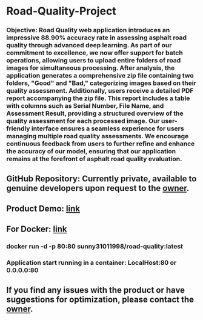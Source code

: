 # Road-Quality-Project
### Objective: Road Quality web application introduces an impressive 88.90% accuracy rate in assessing asphalt road quality through advanced deep learning. As part of our commitment to excellence, we now offer support for batch operations, allowing users to upload entire folders of road images for simultaneous processing. After analysis, the application generates a comprehensive zip file containing two folders, "Good" and "Bad," categorizing images based on their quality assessment. Additionally, users receive a detailed PDF report accompanying the zip file. This report includes a table with columns such as Serial Number, File Name, and Assessment Result, providing a structured overview of the quality assessment for each processed image. Our user-friendly interface ensures a seamless experience for users managing multiple road quality assessments. We encourage continuous feedback from users to further refine and enhance the accuracy of our model, ensuring that our application remains at the forefront of asphalt road quality evaluation.


## GitHub Repository: Currently private, available to genuine developers upon request to the [owner](https://github.com/100ravSingh).
## Product Demo: [link](https://youtu.be/6m9XcFSjViw?si=gf7Bp8o4jxjh9ACD)
## For Docker: [link](https://hub.docker.com/r/sunny31011998/road-quality)
### docker run -d -p 80:80 sunny31011998/road-quality:latest
### Application start running in a container:  LocalHost:80 or 0.0.0.0:80

## If you find any issues with the product or have suggestions for optimization, please contact the [owner](https://100ravsingh.github.io).
